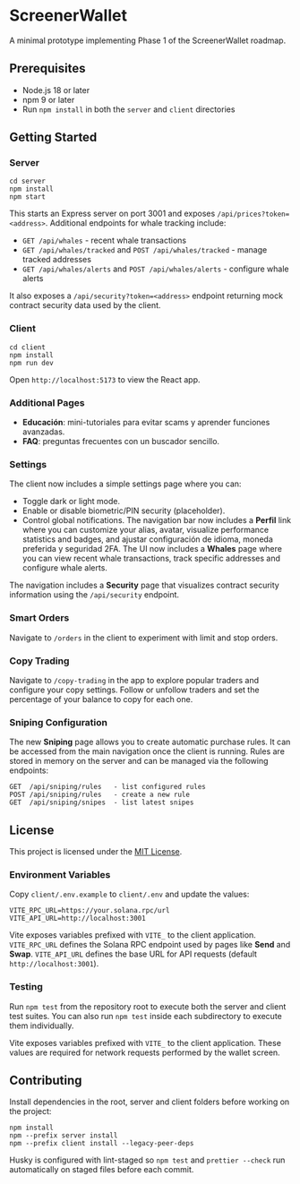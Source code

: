 # ScreenerWallet

A minimal prototype implementing Phase 1 of the ScreenerWallet roadmap.

## Prerequisites

- Node.js 18 or later
- npm 9 or later
- Run `npm install` in both the `server` and `client` directories

## Getting Started

### Server

```
cd server
npm install
npm start
```

This starts an Express server on port 3001 and exposes `/api/prices?token=<address>`.
Additional endpoints for whale tracking include:

- `GET /api/whales` - recent whale transactions
- `GET /api/whales/tracked` and `POST /api/whales/tracked` - manage tracked addresses
- `GET /api/whales/alerts` and `POST /api/whales/alerts` - configure whale alerts

It also exposes a `/api/security?token=<address>` endpoint returning mock contract
security data used by the client.

### Client

```
cd client
npm install
npm run dev
```

Open `http://localhost:5173` to view the React app.

### Additional Pages

- **Educación**: mini-tutoriales para evitar scams y aprender funciones avanzadas.
- **FAQ**: preguntas frecuentes con un buscador sencillo.

### Settings

The client now includes a simple settings page where you can:

- Toggle dark or light mode.
- Enable or disable biometric/PIN security (placeholder).
- Control global notifications.
  The navigation bar now includes a **Perfil** link where you can customize your alias, avatar,
  visualize performance statistics and badges, and ajustar configuración de idioma,
  moneda preferida y seguridad 2FA.
  The UI now includes a **Whales** page where you can view recent whale transactions,
  track specific addresses and configure whale alerts.

The navigation includes a **Security** page that visualizes contract security
information using the `/api/security` endpoint.

### Smart Orders

Navigate to `/orders` in the client to experiment with limit and stop orders.

### Copy Trading

Navigate to `/copy-trading` in the app to explore popular traders and configure
your copy settings. Follow or unfollow traders and set the percentage of your
balance to copy for each one.

### Sniping Configuration

The new **Sniping** page allows you to create automatic purchase rules. It can
be accessed from the main navigation once the client is running. Rules are
stored in memory on the server and can be managed via the following endpoints:

```
GET  /api/sniping/rules   - list configured rules
POST /api/sniping/rules   - create a new rule
GET  /api/sniping/snipes  - list latest snipes
```

## License

This project is licensed under the [MIT License](LICENSE).

### Environment Variables

Copy `client/.env.example` to `client/.env` and update the values:

```
VITE_RPC_URL=https://your.solana.rpc/url
VITE_API_URL=http://localhost:3001
```

Vite exposes variables prefixed with `VITE_` to the client application.
`VITE_RPC_URL` defines the Solana RPC endpoint used by pages like **Send** and **Swap**.
`VITE_API_URL` defines the base URL for API requests (default `http://localhost:3001`).

### Testing

Run `npm test` from the repository root to execute both the server and client test suites.
You can also run `npm test` inside each subdirectory to execute them individually.

Vite exposes variables prefixed with `VITE_` to the client application. These
values are required for network requests performed by the wallet screen.

## Contributing

Install dependencies in the root, server and client folders before working on the project:

```
npm install
npm --prefix server install
npm --prefix client install --legacy-peer-deps
```

Husky is configured with lint-staged so `npm test` and `prettier --check` run automatically on staged files before each commit.
